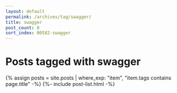 ```yaml
---
layout: default
permalink: /archives/tag/swagger/
title: swagger
post_count: 8
sort_index: 00582-swagger
---
```

<h1 class="page-heading">Posts tagged with swagger</h1>
{% assign posts = site.posts | where_exp: "item", "item.tags contains page.title" -%}
{%- include post-list.html -%}
